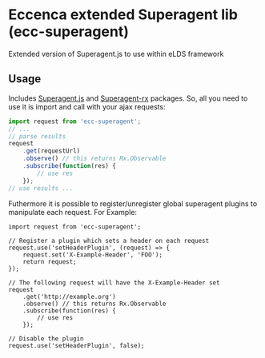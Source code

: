 # Eccenca extended Superagent lib (ecc-superagent)

Extended version of Superagent.js to use within eLDS framework

## Usage

Includes [Superagent.js](https://github.com/visionmedia/superagent) and [Superagent-rx](https://github.com/yamalight/superagent-rx) packages.
So, all you need to use it is import and call with your ajax requests:

```js
import request from 'ecc-superagent';
// ...
// parse results
request
    .get(requestUrl)
    .observe() // this returns Rx.Observable
    .subscribe(function(res) {
        // use res
    });
// use results ...
```

Futhermore it is possible to register/unregister global superagent plugins to manipulate each request.
For Example:

```
import request from 'ecc-superagent';

// Register a plugin which sets a header on each request
request.use('setHeaderPlugin', (request) => {
    request.set('X-Example-Header', 'FOO');
    return request;
});

// The following request will have the X-Example-Header set
request
    .get('http://example.org')
    .observe() // this returns Rx.Observable
    .subscribe(function(res) {
        // use res
    });

// Disable the plugin
request.use('setHeaderPlugin', false);

```